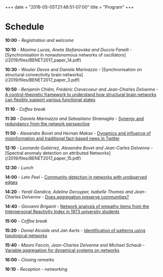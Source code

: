 +++
date = "2016-05-05T21:48:51-07:00"
title = "Program"
+++

# Schedule 
**10:00** - *Registration and welcome*

**10:10** - *Maxime Lucas, Aneta Stefanovska and Duccio Fanelli* - [Synchronisation in nonautonomous networks of oscillators] (/2019/files/BENET2017_paper_14.pdf) 

**10:30** - *Wouter Devos and Daniele Marinazzo* - [Synchronisation on structural connectivity brain networks] (/2019/files/BENET2017_paper_3.pdf) 

**10:50** - *Benjamin Chiêm, Frédéric Crevecoeur and Jean-Charles Delvenne* - [A control-theoretic framework to understand how structural brain networks can flexibly support various functional states](/2019/files/BENET2017_paper_16.pdf) 


**11:10** - *Coffee break*

**11:30** - *Daniele Marinazzo and Sebastiano Stramaglia* - [Synergy and redundancy from the network perspective](/2019/files/BENET2017_paper_8.pdf) 

**11:50** - *Alexandre Bovet and Hernan Makse* - [Dynamics and influence of misinformation and traditional fact-based news in Twitter](/2019/files/BENET2017_paper_10.pdf) 

**12:10** - *Leonardo Gutiérrez, Alexandre Bovet and Jean-Carles Delvenne* - [Spectral anomaly detection on attributed Networks] (/2019/files/BENET2017_paper_15.pdf) 

**12:30** - *Lunch*

**14:00** - *Leto Peel* - [Community detection in networks with unobserved edges](/2019/files/BENET2017_paper_13.pdf) 

**14:20** - *Yerali Gandica, Adeline Decuyper, Isabelle Thomas and Jean-Charles Delvenne* - [Does aggregation preserve communities?](/2019/files/BENET2017_paper_17.pdf) 

**14:40** - *Giovanni Briganti* - [Network analysis of empathy items from the Interpersonal Reactivity Index in 1973 university students](/2019/files/BENET2017_paper_12.pdf) 

**15:00** - *Coffee break*

**15:20** - *Daniel Alcaide and Jan Aerts* - [Identification of patterns using topological networks](/2019/files/BENET2017_paper_9.pdf)

**15:40** - *Mauro Faccin, Jean-Charles Delvenne and Michael Schaub* - [Variable aggregation for dynamical systems on networks](/2019/files/BENET2017_paper_7.pdf)

**16:00** - *Closing remarks*

**16:10** - *Reception - networking*
 
